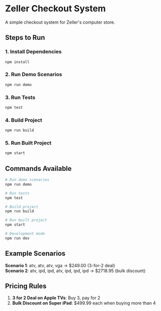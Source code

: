 # Zeller Checkout System

A simple checkout system for Zeller's computer store.

## Steps to Run

### 1. Install Dependencies
```bash
npm install
```

### 2. Run Demo Scenarios
```bash
npm run demo
```

### 3. Run Tests
```bash
npm test
```

### 4. Build Project
```bash
npm run build
```

### 5. Run Built Project
```bash
npm start
```

## Commands Available

```bash
# Run demo scenarios
npm run demo

# Run tests
npm test

# Build project
npm run build

# Run built project
npm start

# Development mode
npm run dev
```

## Example Scenarios

**Scenario 1**: atv, atv, atv, vga → $249.00 (3-for-2 deal)  
**Scenario 2**: atv, ipd, ipd, atv, ipd, ipd, ipd → $2718.95 (bulk discount)

## Pricing Rules

1. **3 for 2 Deal on Apple TVs**: Buy 3, pay for 2
2. **Bulk Discount on Super iPad**: $499.99 each when buying more than 4
